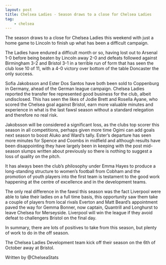 ```yaml
---
layout: post
title: Chelsea Ladies - Season draws to a close for Chelsea Ladies
tag:
	- chelsea
---
```


The season draws to a close for Chelsea Ladies this weekend with just a home game to Lincoln to finish up what has been a difficult campaign.

The Ladies have endured a difficult month or so, having lost out to Arsenal 1-0 before being beaten by Lincoln away 2-0 and defeats followed against Birmingham 3-2 and Bristol 3-1 in a terrible run of form that has seen the club lose 10 of 11, with a 4-0 victory over bottom of the table Doncaster the only success.

Sofia Jakobsson and Ester Dos Santos have both been sold to Coppenburg in Germany, ahead of the German league campaign. Chelsea Ladies reported the transfer fee represented good business for the club, albeit undisclosed. This has seen the likes of Jodie Brett and Rosella Ayane, who scored the Chelsea goal against Bristol, earn more valuable minutes and experience in what is the last fawsl season without a standard relegation and therefore no real risk.


Jakobsson will be considered a significant loss, as the clubs top scorer this season in all competitions, perhaps given more time Ogimi can add goals next season to boost Aluko and Ward’s tally. Ester’s departure has seen more minutes for Spence and Coombs in midfield and although results have been disappointing they have largely been in keeping with the post mid-season slumps written about previously so there is nothing to suggest a loss of quality on the pitch.

It has always been the club’s philosophy under Emma Hayes to produce a long-standing structure to women’s football from Cobham and the promotion of youth players into the first team is testament to the good work happening at the centre of excellence and in the development teams.

The only real difference in the fawsl this season was the fact Liverpool were able to take their ladies on a full time basis, this opportunity saw them take a couple of players from local rivals Everton and Matt Beard’s appointment paved the way for Gemma Bonner, now captain, Quantrill and Longhurst to leave Chelsea for Merseyside. Liverpool will win the league if they avoid defeat to challengers Bristol on the final day.

In summary, there are lots of positives to take from this season, but plenty of work to do in the off season.

The Chelsea Ladies Development team kick off their season on the 6th of October away at Bristol.

Written by @ChelseaStats
